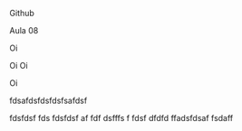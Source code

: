 Github

Aula 08

Oi

Oi Oi

Oi


fdsafdsfdsfdsfsafdsf

fdsfdsf fds fdsfdsf af fdf dsfffs f fdsf dfdfd ffadsfdsaf fsdaff


